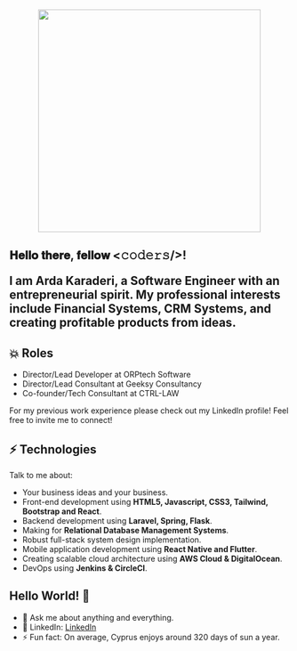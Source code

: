 <br />

<p align="center"><a href="https://orptech.com" target="_blank"><img src="https://orptech.com/assets/images/logos/orptech-logo-white.png" width="400"></a></p>

<h2> 𝐇𝐞𝐥𝐥𝐨 𝐭𝐡𝐞𝐫𝐞, 𝐟𝐞𝐥𝐥𝐨𝐰 <𝚌𝚘𝚍𝚎𝚛𝚜/>!
  
I am Arda Karaderi, a Software Engineer with an entrepreneurial spirit. My professional interests include Financial Systems, CRM Systems, and creating profitable products from ideas.

## :boom: Roles
* Director/Lead Developer at ORPtech Software
* Director/Lead Consultant at Geeksy Consultancy
* Co-founder/Tech Consultant at CTRL-LAW

For my previous work experience please check out my LinkedIn profile! Feel free to invite me to connect!

## ⚡ Technologies
Talk to me about:
- Your business ideas and your business.
- Front-end development using **HTML5, Javascript, CSS3, Tailwind, Bootstrap and React**.
- Backend development using **Laravel, Spring, Flask**.
- Making for **Relational Database Management Systems**.
- Robust full-stack system design implementation.
- Mobile application development using **React Native and Flutter**.
- Creating scalable cloud architecture using **AWS Cloud & DigitalOcean**.
- DevOps using **Jenkins & CircleCI**.

## Hello World! 🤔
- 💬 Ask me about anything and everything.
- 🎯 LinkedIn: [LinkedIn](https://www.linkedin.com/in/ardakaraderi/)
- ⚡ Fun fact: On average, Cyprus enjoys around 320 days of sun a year.
